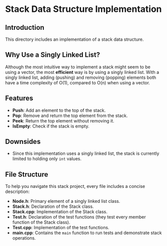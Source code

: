 # Stack Data Structure Implementation

## Introduction

This directory includes an implementation of a stack data structure.

## Why Use a Singly Linked List?

Although the most intuitive way to implement a stack might seem to be using a vector, the most **efficient** way is by using a singly linked list. With a singly linked list, adding (pushing) and removing (popping) elements both have a time complexity of O(1), compared to O(n) when using a vector.

## Features

- **Push**: Add an element to the top of the stack.
- **Pop**: Remove and return the top element from the stack.
- **Peek**: Return the top element without removing it.
- **IsEmpty**: Check if the stack is empty.

## Downsides

- Since this implementation uses a singly linked list, the stack is currently limited to holding only `int` values.


## File Structure

To help you navigate this stack project, every file includes a concise description:

- **Node.h**: Primary element of a singly linked list class.
- **Stack.h**: Declaration of the Stack class.
- **Stack.cpp**: Implementation of the Stack class.
- **Test.h**: Declaration of the test functions (they test every member function of the Stack class).
- **Test.cpp**: Implementation of the test functions.
- **main.cpp**: Contains the `main` function to run tests and demonstrate stack operations.